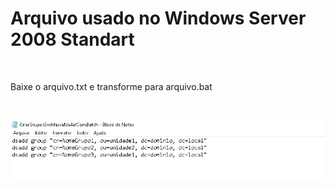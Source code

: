 # Arquivo usado no Windows Server 2008 Standart
<br>
<p>Baixe o arquivo.txt e transforme para arquivo.bat</p>
<br>
<p align="center"><img src="bat_grupos.png"></p>
